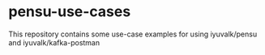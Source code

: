 # pensu-use-cases
This repository contains some use-case examples for using iyuvalk/pensu and iyuvalk/kafka-postman
